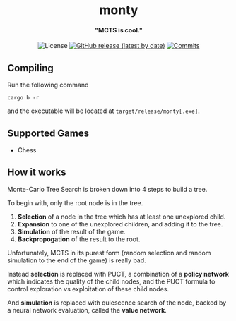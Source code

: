 <div align="center">

# monty
#### "MCTS is cool."

![License](https://img.shields.io/github/license/jw1912/monty?style=for-the-badge)
[![GitHub release (latest by date)](https://img.shields.io/github/v/release/jw1912/monty?style=for-the-badge)](https://github.com/jw1912/akimbo/releases/latest)
[![Commits](https://img.shields.io/github/commits-since/jw1912/monty/latest?style=for-the-badge)](https://github.com/jw1912/akimbo/commits/main)

</div>

## Compiling
Run the following command
```
cargo b -r
```
and the executable will be located at `target/release/monty[.exe]`.

## Supported Games
- Chess

## How it works

Monte-Carlo Tree Search is broken down into 4 steps to build a tree.

To begin with, only the root node is in the tree.

1. **Selection** of a node in the tree which has at least one unexplored child.
2. **Expansion** to one of the unexplored children, and adding it to the tree.
3. **Simulation** of the result of the game.
4. **Backpropogation** of the result to the root.

Unfortunately, MCTS in its purest form (random selection and random simulation to the end of the game)
is really bad.

Instead **selection** is replaced with PUCT, a combination of a **policy network** which indicates the quality of the child nodes,
and the PUCT formula to control exploration vs exploitation of these child nodes.

And **simulation** is replaced with quiescence search of the node, backed by a neural network evaluation, called the **value network**.
